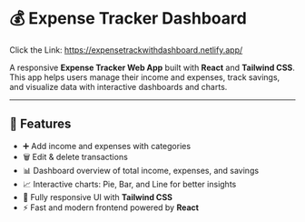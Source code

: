# 💰 Expense Tracker Dashboard 
Click the Link: https://expensetrackwithdashboard.netlify.app/

A responsive **Expense Tracker Web App** built with **React** and **Tailwind CSS**.  
This app helps users manage their income and expenses, track savings, and visualize data with interactive dashboards and charts.

---

## 🚀 Features

- ➕ Add income and expenses with categories  
- 🗑️ Edit & delete transactions  
- 📊 Dashboard overview of total income, expenses, and savings  
- 📈 Interactive charts: Pie, Bar, and Line for better insights  
- 📱 Fully responsive UI with **Tailwind CSS**  
- ⚡ Fast and modern frontend powered by **React**
